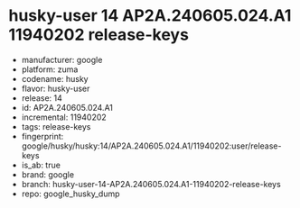 # husky-user 14 AP2A.240605.024.A1 11940202 release-keys
- manufacturer: google
- platform: zuma
- codename: husky
- flavor: husky-user
- release: 14
- id: AP2A.240605.024.A1
- incremental: 11940202
- tags: release-keys
- fingerprint: google/husky/husky:14/AP2A.240605.024.A1/11940202:user/release-keys
- is_ab: true
- brand: google
- branch: husky-user-14-AP2A.240605.024.A1-11940202-release-keys
- repo: google_husky_dump
